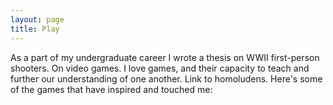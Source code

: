 ```yaml
---
layout: page
title: Play
---
```

As a part of my undergraduate career I wrote a thesis on WWII first-person shooters. On video games. I love games, and their capacity to teach and further our understanding of one another. Link to homoludens. Here's some of the games that have inspired and touched me:
